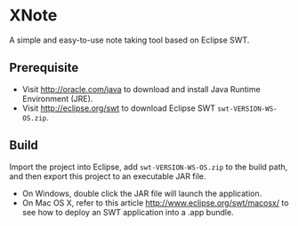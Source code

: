 XNote
=====

A simple and easy-to-use note taking tool based on Eclipse SWT.

Prerequisite
------------

* Visit http://oracle.com/java to download and install Java Runtime Environment (JRE).
* Visit http://eclipse.org/swt to download Eclipse SWT `swt-VERSION-WS-OS.zip`.


Build
-----

Import the project into Eclipse, add `swt-VERSION-WS-OS.zip` to the build path, and then export this project to an executable JAR file.

* On Windows, double click the JAR file will launch the application.
* On Mac OS X, refer to this article http://www.eclipse.org/swt/macosx/ to see how to deploy an SWT application into a .app bundle.
